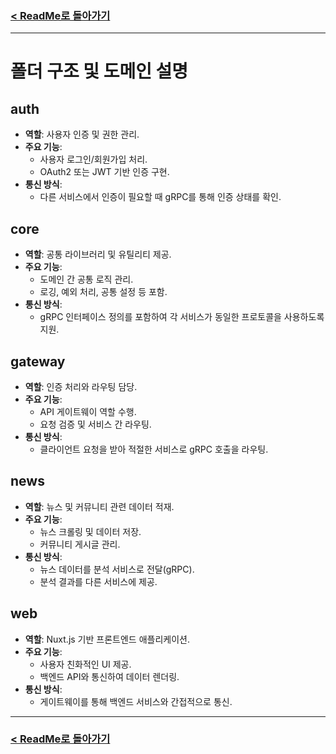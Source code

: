 ### [< ReadMe로 돌아가기](../readme.md)
___

# 폴더 구조 및 도메인 설명

## **auth**
- **역할**: 사용자 인증 및 권한 관리.
- **주요 기능**:
    - 사용자 로그인/회원가입 처리.
    - OAuth2 또는 JWT 기반 인증 구현.
- **통신 방식**:
    - 다른 서비스에서 인증이 필요할 때 gRPC를 통해 인증 상태를 확인.

## **core**
- **역할**: 공통 라이브러리 및 유틸리티 제공.
- **주요 기능**:
    - 도메인 간 공통 로직 관리.
    - 로깅, 예외 처리, 공통 설정 등 포함.
- **통신 방식**:
    - gRPC 인터페이스 정의를 포함하여 각 서비스가 동일한 프로토콜을 사용하도록 지원.

## **gateway**
- **역할**: 인증 처리와 라우팅 담당.
- **주요 기능**:
    - API 게이트웨이 역할 수행.
    - 요청 검증 및 서비스 간 라우팅.
- **통신 방식**:
    - 클라이언트 요청을 받아 적절한 서비스로 gRPC 호출을 라우팅.

## **news**
- **역할**: 뉴스 및 커뮤니티 관련 데이터 적재.
- **주요 기능**:
    - 뉴스 크롤링 및 데이터 저장.
    - 커뮤니티 게시글 관리.
- **통신 방식**:
    - 뉴스 데이터를 분석 서비스로 전달(gRPC).
    - 분석 결과를 다른 서비스에 제공.

## **web**
- **역할**: Nuxt.js 기반 프론트엔드 애플리케이션.
- **주요 기능**:
    - 사용자 친화적인 UI 제공.
    - 백엔드 API와 통신하여 데이터 렌더링.
- **통신 방식**:
    - 게이트웨이를 통해 백엔드 서비스와 간접적으로 통신.

___
### [< ReadMe로 돌아가기](../readme.md)